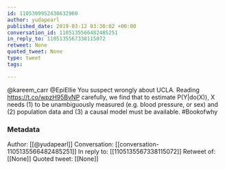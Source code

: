 ```yaml
---
id: 1105309952430632960
author: yudapearl
published_date: 2019-03-12 03:30:02 +00:00
conversation_id: 1105135566482485251
in_reply_to: 1105135567338115072
retweet: None
quoted_tweet: None
type: tweet
tags:

---
```


@kareem_carr @EpiEllie You suspect wrongly about UCLA. Reading  https://t.co/wpzH95BvNP carefully, we find that to estimate P(Y|do(X)), X needs (1) to be unambiguously measured (e.g. blood pressure, or sex) and (2) population data and (3) a causal model must be available. #Bookofwhy

### Metadata

Author: [[@yudapearl]]
Conversation: [[conversation-1105135566482485251]]
In reply to: [[1105135567338115072]]
Retweet of: [[None]]
Quoted tweet: [[None]]

